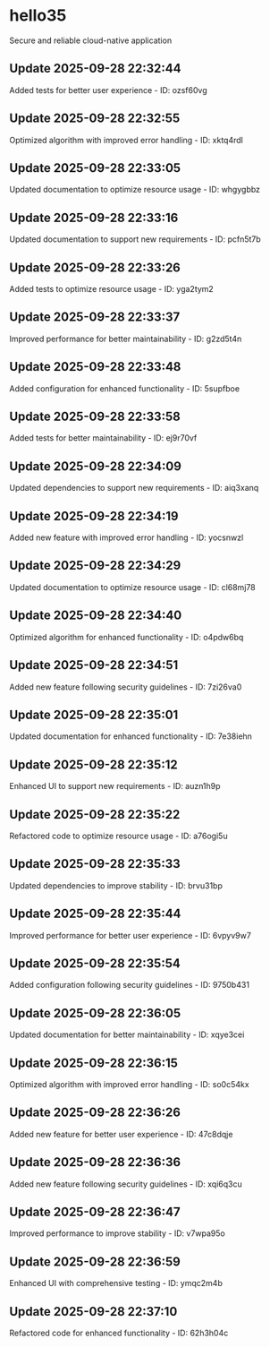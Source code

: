 # hello35
Secure and reliable cloud-native application

## Update 2025-09-28 22:32:44
Added tests for better user experience - ID: ozsf60vg


## Update 2025-09-28 22:32:55
Optimized algorithm with improved error handling - ID: xktq4rdl


## Update 2025-09-28 22:33:05
Updated documentation to optimize resource usage - ID: whgygbbz


## Update 2025-09-28 22:33:16
Updated documentation to support new requirements - ID: pcfn5t7b


## Update 2025-09-28 22:33:26
Added tests to optimize resource usage - ID: yga2tym2


## Update 2025-09-28 22:33:37
Improved performance for better maintainability - ID: g2zd5t4n


## Update 2025-09-28 22:33:48
Added configuration for enhanced functionality - ID: 5supfboe


## Update 2025-09-28 22:33:58
Added tests for better maintainability - ID: ej9r70vf


## Update 2025-09-28 22:34:09
Updated dependencies to support new requirements - ID: aiq3xanq


## Update 2025-09-28 22:34:19
Added new feature with improved error handling - ID: yocsnwzl


## Update 2025-09-28 22:34:29
Updated documentation to optimize resource usage - ID: cl68mj78


## Update 2025-09-28 22:34:40
Optimized algorithm for enhanced functionality - ID: o4pdw6bq


## Update 2025-09-28 22:34:51
Added new feature following security guidelines - ID: 7zi26va0


## Update 2025-09-28 22:35:01
Updated documentation for enhanced functionality - ID: 7e38iehn


## Update 2025-09-28 22:35:12
Enhanced UI to support new requirements - ID: auzn1h9p


## Update 2025-09-28 22:35:22
Refactored code to optimize resource usage - ID: a76ogi5u


## Update 2025-09-28 22:35:33
Updated dependencies to improve stability - ID: brvu31bp


## Update 2025-09-28 22:35:44
Improved performance for better user experience - ID: 6vpyv9w7


## Update 2025-09-28 22:35:54
Added configuration following security guidelines - ID: 9750b431


## Update 2025-09-28 22:36:05
Updated documentation for better maintainability - ID: xqye3cei


## Update 2025-09-28 22:36:15
Optimized algorithm with improved error handling - ID: so0c54kx


## Update 2025-09-28 22:36:26
Added new feature for better user experience - ID: 47c8dqje


## Update 2025-09-28 22:36:36
Added new feature following security guidelines - ID: xqi6q3cu


## Update 2025-09-28 22:36:47
Improved performance to improve stability - ID: v7wpa95o


## Update 2025-09-28 22:36:59
Enhanced UI with comprehensive testing - ID: ymqc2m4b


## Update 2025-09-28 22:37:10
Refactored code for enhanced functionality - ID: 62h3h04c

